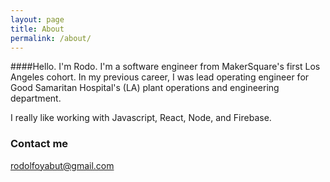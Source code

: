 ```yaml
---
layout: page
title: About
permalink: /about/
---
```


####Hello. I'm Rodo.
I'm a software engineer from MakerSquare's first Los Angeles cohort. In my previous career, I was lead operating engineer for Good Samaritan Hospital's (LA) plant operations and engineering department.

I really like working with Javascript, React, Node, and Firebase.

### Contact me

[rodolfoyabut@gmail.com](mailto:rodolfoyabut@gmail.com)
